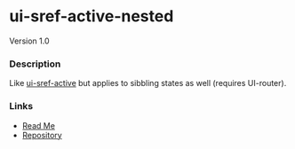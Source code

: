 # ui-sref-active-nested
Version 1.0

### Description
Like [ui-sref-active](http://angular-ui.github.io/ui-router/site/#/api/ui.router.state.directive:ui-sref-active) but applies to sibbling states as well (requires UI-router).

### Links
* [Read Me](https://github.com/thirdwavellc/cui-ng/tree/master/directives/ui-sref-active-nested)
* [Repository](https://github.com/thirdwavellc/cui-ng)
